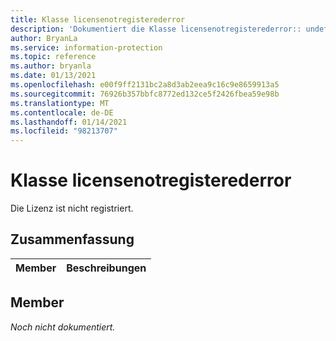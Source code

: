 ```yaml
---
title: Klasse licensenotregisterederror
description: 'Dokumentiert die Klasse licensenotregisterederror:: undefiniert des Microsoft Information Protection (MIP) SDK.'
author: BryanLa
ms.service: information-protection
ms.topic: reference
ms.author: bryanla
ms.date: 01/13/2021
ms.openlocfilehash: e00f9ff2131bc2a8d3ab2eea9c16c9e8659913a5
ms.sourcegitcommit: 76926b357bbfc8772ed132ce5f2426fbea59e98b
ms.translationtype: MT
ms.contentlocale: de-DE
ms.lasthandoff: 01/14/2021
ms.locfileid: "98213707"
---
```

# <a name="class-licensenotregisterederror"></a>Klasse licensenotregisterederror 
Die Lizenz ist nicht registriert.
  
## <a name="summary"></a>Zusammenfassung
 Member                        | Beschreibungen                                
--------------------------------|---------------------------------------------
  
## <a name="members"></a>Member
_Noch nicht dokumentiert._
